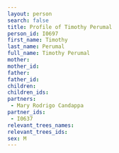 ```yaml
---
layout: person
search: false
title: Profile of Timothy Perumal
person_id: I0697
first_name: Timothy
last_name: Perumal
full_name: Timothy Perumal
mother: 
mother_id: 
father: 
father_id: 
children:
children_ids:
partners:
 - Mary Rodrigo Candappa
partner_ids:
 - I0637
relevant_trees_names:
relevant_trees_ids:
sex: M
---
```


